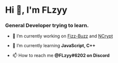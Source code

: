 <h1 align="left">Hi 👋, I'm FLzyy</h1>
<h3 align="left">General Developer trying to learn.</h3>

- 🔭 I’m currently working on [Fizz-Buzz](https://github.com/FLzyy/Fizz-Buzz) and
      [NCrypt](https://github.com/FLzyy/NCrypt)

- 🌱 I’m currently learning **JavaScript, C++**

- 📫 How to reach me **@FLzyy#6202 on Discord**
